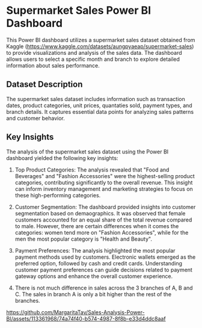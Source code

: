 # Supermarket Sales Power BI Dashboard
This Power BI dashboard utilizes a supermarket sales dataset obtained from Kaggle (https://www.kaggle.com/datasets/aungpyaeap/supermarket-sales) to provide visualizations and analysis of the sales data. The dashboard allows users to select a specific month and branch to explore detailed information about sales performance. 

## Dataset Description
The supermarket sales dataset includes information such as transaction dates, product categories, unit prices, quantaties sold, payment types, and branch details. It captures essential data points for analyzing sales patterns and customer behavior.

## Key Insights

The analysis of the supermarket sales dataset using the Power BI dashboard yielded the following key insights:

1. Top Product Categories: The analysis revealed that "Food and Beverages" and "Fashion Accessories" were the highest-selling product categories, contributing significantly to the overall revenue. This insight can inform inventory management and marketing strategies to focus on these high-performing categories.

2. Customer Segmentation: The dashboard provided insights into customer segmentation based on demaographics. It was observed that female customers accounted for an equal share of the total revenue compared to male.  However, there are certain differences when it comes the categories: women tend more on "Fashion Accessories", while for the men the most popular category is "Health and Beauty".
  
3. Payment Preferences: The analysis highlighted the most popular payment methods used by customers. Electronic wallets emerged as the preferred option, followed by cash and credit cards. Understanding customer payment preferences can guide decisions related to payment gateway options and enhance the overall customer experience.

4. There is not much difference in sales across the 3 branches of A, B and C. The sales in branch A is only a bit higher than the rest of the branches.




https://github.com/MargaritaTav/Sales-Analysis-Power-BI/assets/113361968/74a74f40-b574-4987-8f8b-e33d4ddc8aaf


